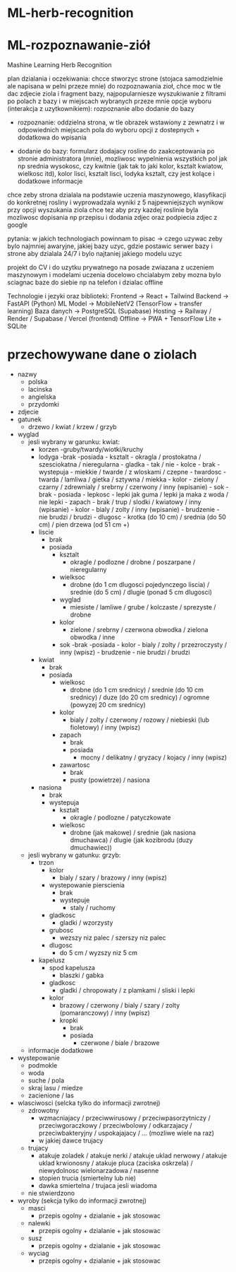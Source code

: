# ML-herb-recognition
# ML-rozpoznawanie-ziół
Mashine Learning Herb Recognition


plan dzialania i oczekiwania:
chcce stworzyc strone (stojaca samodzielnie ale napisana w pelni przeze mnie) do rozpoznawania zioł, chce moc w tle dac zdjecie ziola i fragment bazy, najpopularniesze wyszukiwanie z filtrami po polach z bazy i w miejscach wybranych przeze mnie opcje wyboru (interakcja z uzytkownikiem): rozpoznanie albo dodanie do bazy

- rozpoznanie: oddzielna strona, w tle obrazek wstawiony z zewnatrz i w odpowiednich miejscach pola do wyboru opcji z dostepnych + dodatkowa do wpisania

- dodanie do bazy: formularz dodajacy rosline do zaakceptowania po stronie administratora (mnie), mozliwosc wypelnienia wszystkich pol jak np srednia wysokosc, czy kwitnie (jak tak to jaki kolor, ksztalt kwiatow, wielkosc itd), kolor lisci, ksztalt lisci, lodyka ksztalt, czy jest kolące i dodatkowe informacje

chce zeby strona dzialala na podstawie uczenia maszynowego, klasyfikacji do konkretnej rosliny i wyprowadzala wyniki z 5 najpewniejszych wynikow przy opcji wyszukania ziola
chce tez aby przy kazdej roslinie byla mozliwosc dopisania np przepisu i dodania zdjec oraz podpiecia zdjec z google

pytania:
w jakich technologiach powinnam to pisac -> 
czego uzywac zeby bylo najmniej awaryjne, 
jakiej bazy uzyc, 
gdzie postawic serwer bazy i strone aby dzialala 24/7 i bylo najtaniej
jakiego modelu uzyc

projekt do CV i do uzytku prywatnego na posade zwiazana z uczeniem maszynowym i modelami uczenia
docelowo chcialabym zeby mozna bylo sciagnac baze do siebie np na telefon i dzialac offline

Technologie i jezyki oraz biblioteki:
Frontend -> React + Tailwind
Backend -> FastAPI (Python)
ML Model -> MobileNetV2 (TensorFlow + transfer learning)
Baza danych -> PostgreSQL (Supabase)
Hosting -> Railway / Render / Supabase / Vercel (frontend)
Offline -> PWA + TensorFlow Lite + SQLite



# przechowywane dane o ziolach
- nazwy
    - polska
    - lacinska
    - angielska
    - przydomki
- zdjecie
- gatunek
    - drzewo / kwiat / krzew / grzyb
- wyglad    
    - jesli wybrany w garunku: kwiat:
        - korzen
            -gruby/twardy/wiotki/kruchy
        - lodyga
            -brak
            -posiada
                - ksztalt
                    - okragla / prostokatna / szesciokatna / nieregularna
                - gladka 
                    - tak / nie
                - kolce
                    - brak
                    - wystepuja
                        - miekkie / twarde / z wloskami / czepne
                - twardosc
                    -twarda / lamliwa / gietka / sztywna / miekka
                - kolor
                    - zielony / czarny / zdrewnialy / srebrny / czerwony / inny (wpisanie)
                - sok
                    - brak
                    - posiada
                        - lepkosc
                            - lepki jak guma / lepki ja maka z woda / nie lepki
                        - zapach
                            - brak / trup / slodki / kwiatowy / inny (wpisanie)
                        - kolor
                            - bialy / zolty / inny (wpisanie)
                        - brudzenie
                            - nie brudzi / brudzi
                - dlugosc
                    - krotka (do 10 cm) / srednia (do 50 cm) / pien drzewa (od 51 cm +)
        - liscie
            - brak
            - posiada
                - ksztalt
                    - okragle / podlozne / drobne / poszarpane / nieregularny 
                - wielksoc
                    - drobne (do 1 cm dlugosci pojedynczego liscia) / srednie (do 5 cm) / dlugie (ponad 5 cm dlugosci)
                - wyglad
                    - miesiste / lamliwe / grube / kolczaste / sprezyste / drobne
                - kolor
                    - zielone / srebrny / czerwona obwodka / zielona obwodka / inne
                - sok
                    -brak
                    -posiada
                        - kolor
                            - bialy / zolty / przezroczysty / inny (wpisz)
                        - brudzenie
                            - nie brudzi / brudzi
        - kwiat
            - brak
            - posiada
                - wielkosc
                    - drobne (do 1 cm srednicy) / srednie (do 10 cm srednicy) / duze (do 20 cm srednicy) / ogromne (powyzej 20 cm srednicy)
                - kolor
                    - bialy / zolty / czerwony / rozowy / niebieski (lub fioletowy) / inny (wpisz)
                - zapach
                    - brak
                    - posiada
                        - mocny / delikatny / gryzacy / kojacy / inny (wpisz)
                - zawartosc
                    - brak
                    - pusty (powietrze) / nasiona
        - nasiona
            - brak
            - wystepuja
                - ksztalt
                    - okragle / podlozne / patyczkowate
                - wielkosc
                    - drobne (jak makowe) / srednie (jak nasiona dmuchawca) / dlugie (jak kozibrodu (duzy dmuchawiec))
     - jesli wybrany w gatunku: grzyb:
        - trzon
            - kolor
                - bialy / szary / brazowy / inny (wpisz)
            - wystepowanie pierscienia
                - brak
                - wystepuje
                    - staly / ruchomy
            - gladkosc
                - gladki / wzorzysty
            - grubosc 
                - wezszy niz palec / szerszy niz palec
            - dlugosc 
                - do 5 cm / wyzszy niz 5 cm
        - kapelusz
            - spod kapelusza
                - blaszki / gabka
            - gladkosc
                - gladki / chropowaty / z plamkami / sliski i lepki
            - kolor
                - brazowy / czerwony / bialy / szary / zolty (pomaranczowy) / inny (wpisz) 
                - kropki
                    - brak
                    - posiada
                        - czerwone / biale / brazowe 
    - informacje dodatkowe
- wystepowanie
    - podmokle
    - woda
    - suche / pola
    - skraj lasu / miedze
    - zacienione / las
- wlasciwosci (selcka tylko do informacji zwrotnej)
    - zdrowotny
        - wzmacniajacy / przeciwwirusowy / przeciwpasorzytniczy / przeciwgoraczkowy / przeciwbolowy / odkarzajacy / przeciwbakteryjny / uspokajajacy / ... (mozliwe wiele na raz)
        - w jakiej dawce trujacy
    - trujacy
        - atakuje zoladek / atakuje nerki / atakuje uklad nerwowy / atakuje uklad krwionosny / atakuje pluca (zaciska oskrzela) / niewydolnosc wielonarzadowa / nasenne
        - stopien trucia (smiertelny lub nie)
        - dawka smiertelna / trujaca jesli wiadoma
    - nie stwierdzono
- wyroby (sekcja tylko do informacji zwrotnej)
    - masci
        - przepis ogolny + dzialanie + jak stosowac
    - nalewki 
        - przepis ogolny + dzialanie + jak stosowac
    - susz
        - przepis ogolny + dzialanie + jak stosowac
    - wyciag
        - przepis ogolny + dzialanie + jak stosowac